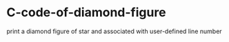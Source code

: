 # C-code-of-diamond-figure
print a diamond figure of star and associated with user-defined line number
